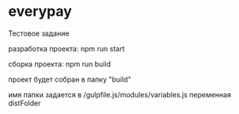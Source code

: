 # everypay

Тестовое задание

разработка проекта: npm run start

сборка проекта: npm run build

проект будет собран в папку "build"

имя папки задается в /gulpfile.js/modules/variables.js переменная distFolder
